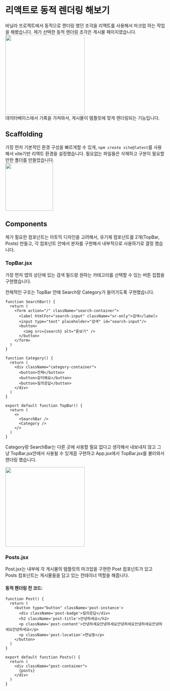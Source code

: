 # 리액트로 동적 렌더링 해보기
바닐라 프로젝트에서 동적으로 렌더링 했던 조각을 리액트를 사용해서 마크업 하는 작업을 해봤습니다.
제가 선택한 동적 렌더링 조각은 게시물 페이지였습니다. <br>
<img src="https://github.com/dldnlee/react-homework/assets/83799987/b24ed66d-99ac-41ce-bd08-dee1106ffbfc" width="250px" />
<br>
데이터베이스에서 기록을 가져와서, 게시물이 템플릿에 맞게 렌더링되는 기능입니다.


## Scaffolding
가장 먼저 기본적인 환경 구성을 빠르게할 수 있게, `npm create vite@latest`를 사용해서 vite기반 리액트 환경을 설정했습니다.
필요없는 파일들은 삭제하고 구분이 필요할 만한 폴더를 만들었습니다. <br>
<img src="https://github.com/dldnlee/react-homework/assets/83799987/9e23fd43-8db6-4c8d-8de9-5b2779426460" width="150px">


## Components
제가 필요한 컴포넌트는 아토믹 디자인을 고려해서, 유기체 컴포넌트를 2개(TopBar, Posts) 만들고, 각 컴포넌트 안에서 분자를 구현해서 내부적으로 사용하기로 결정 했습니다.

### TopBar.jsx
가장 먼저 앱의 상단에 있는 검색 필드랑 원하는 카테고리를 선택할 수 있는 버튼 집합을 구현했습니다.

전체적인 구조는 TopBar 안에 Search랑 Category가 들어가도록 구현했습니다.
```
function SearchBar() {
  return (
    <form action="/" className="search-container">
      <label htmlFor="search-input" className="sr-only">검색</label>
      <input type="text" placeholder="검색" id="search-input"/>
      <button>
        <img src={search} alt="돋보기" />
      </button>
    </form>
  )
}

function Category() {
  return (
    <div className="category-container">
      <button>전체</button>
      <button>같이해요</button>
      <button>질의응답</button>
    </div>
  )
}

export default function TopBar() {
  return (
    <>
      <SearchBar />
      <Category />
    </>
  )
}
```
Category랑 SearchBar는 다른 곳에 사용할 필요 없다고 생각해서 내보내지 않고 그냥 TopBar.jsx안에서 사용될 수 있게끔 구현하고 App.jsx에서 TopBar.jsx를 불러와서 렌더링 했습니다.

<img src="https://github.com/dldnlee/react-homework/assets/83799987/b189b5f4-3ef7-4a25-a555-70fd614897fe" width="250px">


### Posts.jsx
Post.jsx는 내부에 각 게시물의 템플릿의 마크업을 구현한 Post 컴포넌트가 있고 Posts 컴포넌트는 게시물들을 담고 있는 컨테이너 역할을 해줍니다.

#### 동적 렌더링 전 코드:
```
function Post() {
  return (
    <button type="button" className='post-instance'>
      <div className='post-badge'>질의응답</div>
      <h2 className='post-title'>안녕하세요</h2>
      <p className='post-content'>안녕하세요안녕하세요안녕하세요안녕하세요안녕하세요안녕하세요</p>
      <p className='post-location'>연남동</p>
    </button>
  )
}

export default function Posts() { 
  return (
    <div className="post-container">
      {posts}
    </div>
  )
}
```


